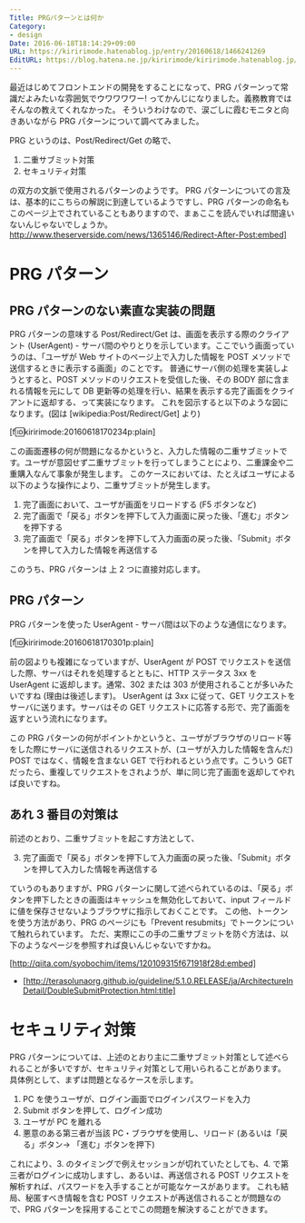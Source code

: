 ```yaml
---
Title: PRGパターンとは何か
Category:
- design
Date: 2016-06-18T18:14:29+09:00
URL: https://kiririmode.hatenablog.jp/entry/20160618/1466241269
EditURL: https://blog.hatena.ne.jp/kiririmode/kiririmode.hatenablog.jp/atom/entry/6653812171401657198
---
```


最近はじめてフロントエンドの開発をすることになって、PRG パターンって常識だよみたいな雰囲気でウワワワワー! ってかんじになりました。義務教育ではそんなの教えてくれなかった。
そういうわけなので、涙ごしに霞むモニタと向きあいながら PRG パターンについて調べてみました。

PRG というのは、Post/Redirect/Get の略で、

1. 二重サブミット対策
1. セキュリティ対策

の双方の文脈で使用されるパターンのようです。
PRG パターンについての言及は、基本的にこちらの解説に到達しているようですし、PRG パターンの命名もこのページ上でされていることもありますので、まぁここを読んでいれば間違いないんじゃないでしょうか。
http://www.theserverside.com/news/1365146/Redirect-After-Post:embed]

# PRG パターン

## PRG パターンのない素直な実装の問題

PRG パターンの意味する Post/Redirect/Get は、画面を表示する際のクライアント (UserAgent) - サーバ間のやりとりを示しています。ここでいう画面っていうのは、「ユーザが Web サイトのページ上で入力した情報を POST メソッドで送信するときに表示する画面」のことです。
普通にサーバ側の処理を実装しようとすると、POST メソッドのリクエストを受信した後、その BODY 部に含まれる情報を元にして DB 更新等の処理を行い、結果を表示する完了画面をクライアントに返却する、って実装になります。
これを図示すると以下のような図になります。(図は [wikipedia:Post/Redirect/Get] より)

[f:id:kiririmode:20160618170234p:plain]

この画面遷移の何が問題になるかというと、入力した情報の二重サブミットです。ユーザが意図せず二重サブミットを行ってしまうことにより、二重課金や二重購入なんて事象が発生します。
このケースにおいては、たとえばユーザによる以下のような操作により、二重サブミットが発生します。

1. 完了画面において、ユーザが画面をリロードする (F5 ボタンなど)
2. 完了画面で「戻る」ボタンを押下して入力画面に戻った後、「進む」ボタンを押下する
3. 完了画面で「戻る」ボタンを押下して入力画面の戻った後、「Submit」ボタンを押して入力した情報を再送信する

このうち、PRG パターンは 上 2 つに直接対応します。

## PRG パターン

PRG パターンを使った UserAgent - サーバ間は以下のような通信になります。

[f:id:kiririmode:20160618170301p:plain]

前の図よりも複雑になっていますが、UserAgent が POST でリクエストを送信した際、サーバはそれを処理するとともに、HTTP ステータス 3xx を UserAgent に返却します。通常、302 または 303 が使用されることが多いみたいですね (理由は後述します)。
UserAgent は 3xx に従って、GET リクエストをサーバに送ります。サーバはその GET リクエストに応答する形で、完了画面を返すという流れになります。

この PRG パターンの何がポイントかというと、ユーザがブラウザのリロード等をした際にサーバに送信されるリクエストが、(ユーザが入力した情報を含んだ) POST ではなく、情報を含まない GET で行われるという点です。こういう GET だったら、重複してリクエストをされようが、単に同じ完了画面を返却してやれば良いですね。

## あれ 3 番目の対策は

前述のとおり、二重サブミットを起こす方法として、

3. 完了画面で「戻る」ボタンを押下して入力画面の戻った後、「Submit」ボタンを押して入力した情報を再送信する

ていうのもありますが、PRG パターンに関して述べられているのは、「戻る」ボタンを押下したときの画面はキャッシュを無効化しておいて、input フィールドに値を保存させないようブラウザに指示しておくことです。
この他、トークンを使う方法があり、PRG のページにも「Prevent resubmits」でトークンについて触れられています。
ただ、実際にこの手の二重サブミットを防ぐ方法は、以下のようなページを参照すれば良いんじゃないですかね。

[http://qiita.com/syobochim/items/120109315f671918f28d:embed]

- [http://terasolunaorg.github.io/guideline/5.1.0.RELEASE/ja/ArchitectureInDetail/DoubleSubmitProtection.html:title]

# セキュリティ対策

PRG パターンについては、上述のとおり主に二重サブミット対策として述べられることが多いですが、セキュリティ対策として用いられることがあります。
具体例として、まずは問題となるケースを示します。

1. PC を使うユーザが、ログイン画面でログインパスワードを入力
2. Submit ボタンを押して、ログイン成功
3. ユーザが PC を離れる
4. 悪意のある第三者が当該 PC・ブラウザを使用し、リロード (あるいは「戻る」ボタン→ 「進む」ボタンを押下)

これにより、3. のタイミングで例えセッションが切れていたとしても、4. で第三者がログインに成功しますし、あるいは、再送信される POST リクエストを解析すれば、パスワードを入手することが可能なケースがあります。
これも結局、秘匿すべき情報を含む POST リクエストが再送信されることが問題なので、PRG パターンを採用することでこの問題を解決することができます。
